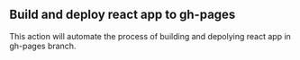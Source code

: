 ## Build and deploy react app to gh-pages

This action will automate the process of building and depolying react app in gh-pages branch.

